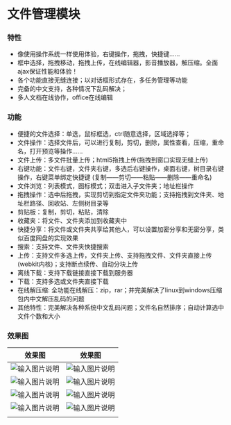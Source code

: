 # 文件管理模块

### 特性

- 像使用操作系统一样使用体验，右键操作，拖拽，快捷键……
- 框中选择，拖拽移动，拖拽上传，在线编辑器，影音播放器，解压缩。全面ajax保证性能和体验！
- 各个功能直接无缝连接；以对话框形式存在，多任务管理等功能
- 完备的中文支持，各种情况下乱码解决；
- 多人文档在线协作，office在线编辑

### 功能

- 便捷的文件选择：单选，鼠标框选，ctrl随意选择，区域选择等；
- 文件操作：选择文件后，可以进行复制，剪切，删除，属性查看，压缩，重命名，打开预览等操作……
- 文件上传：多文件批量上传；html5拖拽上传(拖拽到窗口实现无缝上传)
- 右键功能：文件右键，文件夹右键，多选后右键操作，桌面右键，树目录右键操作，右键菜单绑定快捷键 (复制——剪切——粘贴——删除——重命名)
- 文件浏览：列表模式，图标模式；双击进入子文件夹；地址栏操作
- 拖拽操作：选中后拖拽，实现剪切到指定文件夹功能；支持拖拽到文件夹、地址栏路径、回收站、左侧树目录等
- 剪贴板：复制，剪切，粘贴，清除
- 收藏夹：将文件、文件夹添加到收藏夹中
- 快捷分享：将文件或文件夹共享给其他人，可以设置加密分享和无密分享，类似百度网盘的实现效果
- 搜索：支持文件、文件夹快捷搜索
- 上传：支持文件多选上传，文件夹上传、支持拖拽文件、文件夹直接上传(webkit内核)；支持断点续传、自动分块上传
- 离线下载：支持下载链接直接下载到服务器
- 下载：支持多选或文件夹直接下载
- 在线解压缩: 全功能在线解压：zip，rar；并完美解决了linux到windows压缩包内中文解压乱码的问题
- 其他特性：完美解决各种系统中文乱码问题；文件名自然排序；自动计算选中文件个数和大小

### 效果图

|效果图|效果图|
| ------------- | ------------- |
|![输入图片说明](https://images.gitee.com/uploads/images/2019/1206/105337_cef0b85e_1541735.png "在这里输入图片标题")|![输入图片说明](https://images.gitee.com/uploads/images/2019/1206/105426_93743a14_1541735.png "在这里输入图片标题")|
|![输入图片说明](https://images.gitee.com/uploads/images/2019/1206/105523_5895cbe0_1541735.png "在这里输入图片标题")|![输入图片说明](https://images.gitee.com/uploads/images/2019/1206/105817_ba65ba2f_1541735.png "在这里输入图片标题")|
|![输入图片说明](https://images.gitee.com/uploads/images/2019/1206/105939_30a6aa21_1541735.png "在这里输入图片标题")|![输入图片说明](https://images.gitee.com/uploads/images/2019/1206/110045_5fd55301_1541735.png "在这里输入图片标题")|
|![输入图片说明](https://images.gitee.com/uploads/images/2019/1206/110132_6f61f490_1541735.png "在这里输入图片标题")|![输入图片说明](https://s2.ax1x.com/2019/12/06/QJm7RI.png "在这里输入图片标题")|
|||



